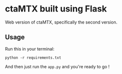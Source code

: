 # ctaMTX built using Flask

Web version of ctaMTX, specifically the second version.

## Usage

Run this in your terminal:

```python -r requirements.txt```

And then just run the ``app.py`` and you're ready to go !
